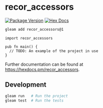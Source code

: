 # recor_accessors

[![Package Version](https://img.shields.io/hexpm/v/recor_accessors)](https://hex.pm/packages/recor_accessors)
[![Hex Docs](https://img.shields.io/badge/hex-docs-ffaff3)](https://hexdocs.pm/recor_accessors/)

```sh
gleam add recor_accessors@1
```
```gleam
import recor_accessors

pub fn main() {
  // TODO: An example of the project in use
}
```

Further documentation can be found at <https://hexdocs.pm/recor_accessors>.

## Development

```sh
gleam run   # Run the project
gleam test  # Run the tests
```
